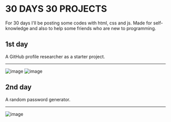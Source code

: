 <h1> 30 DAYS 30 PROJECTS</h1>

<p> For 30 days I'll be posting some codes with html, css and js. Made for self-knowledge and also to help some friends who are new to programming.</p>

<h2>1st day</h2>
<p> A GitHub profile researcher as a starter project. </p>

<hr>

![image](https://github.com/cleslleydemoura/30days30projects/assets/100368699/d898113b-6e74-4fd2-b354-3b001a1773fd)
![image](https://github.com/cleslleydemoura/30days30projects/assets/100368699/af494db6-e234-4c77-bb19-48d849cf0ccd)

<h2>2nd day</h2>
<p>A random password generator.</p>

<hr>

![image](https://github.com/cleslleydemoura/30days30projects/assets/100368699/12583972-9280-471a-9a08-2e2420bb6e06)
